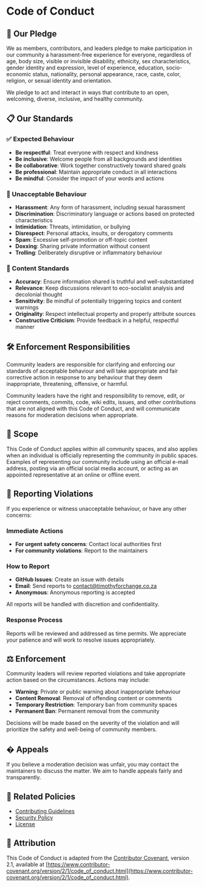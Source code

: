 # Code of Conduct

## 🤝 Our Pledge

We as members, contributors, and leaders pledge to make participation in our community a harassment-free experience for everyone, regardless of age, body size, visible or invisible disability, ethnicity, sex characteristics, gender identity and expression, level of experience, education, socio-economic status, nationality, personal appearance, race, caste, color, religion, or sexual identity and orientation.

We pledge to act and interact in ways that contribute to an open, welcoming, diverse, inclusive, and healthy community.

## 📋 Our Standards

### ✅ Expected Behaviour

- **Be respectful**: Treat everyone with respect and kindness
- **Be inclusive**: Welcome people from all backgrounds and identities
- **Be collaborative**: Work together constructively toward shared goals
- **Be professional**: Maintain appropriate conduct in all interactions
- **Be mindful**: Consider the impact of your words and actions

### 🚫 Unacceptable Behaviour

- **Harassment**: Any form of harassment, including sexual harassment
- **Discrimination**: Discriminatory language or actions based on protected characteristics
- **Intimidation**: Threats, intimidation, or bullying
- **Disrespect**: Personal attacks, insults, or derogatory comments
- **Spam**: Excessive self-promotion or off-topic content
- **Doxxing**: Sharing private information without consent
- **Trolling**: Deliberately disruptive or inflammatory behaviour

### 📝 Content Standards

- **Accuracy**: Ensure information shared is truthful and well-substantiated
- **Relevance**: Keep discussions relevant to eco-socialist analysis and decolonial thought
- **Sensitivity**: Be mindful of potentially triggering topics and content warnings
- **Originality**: Respect intellectual property and properly attribute sources
- **Constructive Criticism**: Provide feedback in a helpful, respectful manner

## 🛠️ Enforcement Responsibilities

Community leaders are responsible for clarifying and enforcing our standards of acceptable behaviour and will take appropriate and fair corrective action in response to any behaviour that they deem inappropriate, threatening, offensive, or harmful.

Community leaders have the right and responsibility to remove, edit, or reject comments, commits, code, wiki edits, issues, and other contributions that are not aligned with this Code of Conduct, and will communicate reasons for moderation decisions when appropriate.

## 📍 Scope

This Code of Conduct applies within all community spaces, and also applies when an individual is officially representing the community in public spaces. Examples of representing our community include using an official e-mail address, posting via an official social media account, or acting as an appointed representative at an online or offline event.

## 🚨 Reporting Violations

If you experience or witness unacceptable behaviour, or have any other concerns:

### Immediate Actions

- **For urgent safety concerns**: Contact local authorities first
- **For community violations**: Report to the maintainers

### How to Report

- **GitHub Issues**: Create an issue with details
- **Email**: Send reports to contact@timothyforchange.co.za
- **Anonymous**: Anonymous reporting is accepted

All reports will be handled with discretion and confidentiality.

### Response Process

Reports will be reviewed and addressed as time permits. We appreciate your patience and will work to resolve issues appropriately.

## ⚖️ Enforcement

Community leaders will review reported violations and take appropriate action based on the circumstances. Actions may include:

- **Warning**: Private or public warning about inappropriate behaviour
- **Content Removal**: Removal of offending content or comments
- **Temporary Restriction**: Temporary ban from community spaces
- **Permanent Ban**: Permanent removal from the community

Decisions will be made based on the severity of the violation and will prioritize the safety and well-being of community members.

## � Appeals

If you believe a moderation decision was unfair, you may contact the maintainers to discuss the matter. We aim to handle appeals fairly and transparently.

## 🔗 Related Policies

- [Contributing Guidelines](CONTRIBUTING.md)
- [Security Policy](SECURITY.md)
- [License](LICENSE)

## 🙋 Attribution

This Code of Conduct is adapted from the [Contributor Covenant](https://www.contributor-covenant.org/), version 2.1, available at [https://www.contributor-covenant.org/version/2/1/code_of_conduct.html](https://www.contributor-covenant.org/version/2/1/code_of_conduct.html).
